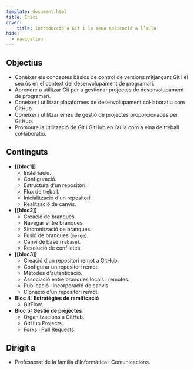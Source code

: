 ```yaml
---
template: document.html
title: Inici
cover:
    title: Introducció a Git i la seua aplicació a l’aula
hide:
  - navigation
---
```


## Objectius
- Conèixer els conceptes bàsics de control de versions mitjançant Git i el seu ús en el context del desenvolupament de programari.
- Aprendre a utilitzar Git per a gestionar projectes de desenvolupament de programari.
- Conèixer i utilitzar plataformes de desenvolupament col·laboratiu com GitHub.
- Conèixer i utilitzar eines de gestió de projectes proporcionades per GitHub.
- Promoure la utilització de Git i GitHub en l’aula com a eina de treball col·laboratiu.

## Continguts
- __[[bloc1]]__
    - Instal·lació.
    - Configuració.
    - Estructura d'un repositori.
    - Flux de treball.
    - Inicialització d'un repositori.
    - Realització de canvis.
- __[[bloc2]]__
    - Creació de branques.
    - Navegar entre branques.
    - Sincronització de branques.
    - Fusió de branques (`merge`).
    - Canvi de base (`rebase`).
    - Resolució de conflictes.
- __[[bloc3]]__
    - Creació d'un repositori remot a GitHub.
    - Configurar un repositori remot.
    - Mètodes d'autenticació.
    - Associació entre branques locals i remotes.
    - Publicació i incorporació de canvis.
    - Clonació d'un repositori remot.
- __Bloc 4: Estratègies de ramificació__
    - GitFlow.
- __Bloc 5: Gestió de projectes__
    - Organitzacions a GitHub.
    - GitHub Projects.
    - Forks i Pull Requests.

## Dirigit a
- Professorat de la família d'Informàtica i Comunicacions.
